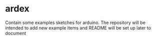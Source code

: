 # ardex

Contain some examples sketches for arduino.
The repository will be intended to add new example items and README will be set up later to document

